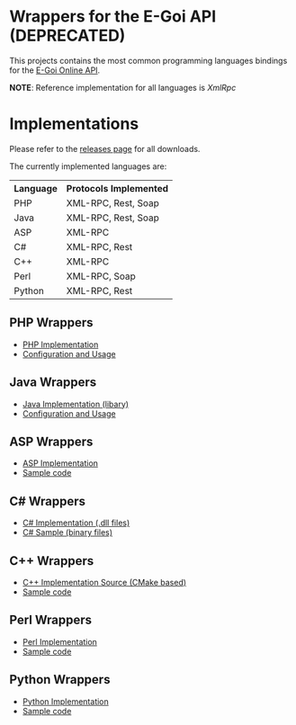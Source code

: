 Wrappers for the E-Goi API (DEPRECATED)
=================================================

This projects contains the most common programming languages bindings for the [E-Goi Online API](http://www.e-goi.com/en/recursos/api/).

**NOTE**: Reference implementation for all languages is *XmlRpc*

Implementations
===============

Please refer to the [releases page](https://github.com/E-goi/e-goi-wrappers/releases/) for all downloads.

The currently implemented languages are:

<table>
  <tr>
    <th>Language</th>
    <th>Protocols Implemented</th>
  </tr>
  <tr>
    <td>PHP</td>
    <td>XML-RPC, Rest, Soap</td>
  </tr>
  <tr>
    <td>Java</td>
    <td>XML-RPC, Rest, Soap</td>
  </tr>
  <tr>
    <td>ASP</td>
    <td>XML-RPC</td>
  </tr>
  <tr>
    <td>C#</td>
    <td>XML-RPC, Rest</td>
  </tr>
  <tr>
    <td>C++</td>
    <td>XML-RPC</td>
  </tr>
  <tr>
    <td>Perl</td>
    <td>XML-RPC, Soap</td>
  </tr>
  <tr>
    <td>Python</td>
    <td>XML-RPC, Rest</td>
  </tr>
</table>

PHP Wrappers
------------


  * [PHP Implementation](https://github.com/E-goi/e-goi-wrappers/releases/download/v0.3.2/e-goi-wrapper-php-0.3.2.zip)
  * [Configuration and Usage](https://github.com/E-goi/e-goi-wrappers/wiki/PHP---Configuration-and-Usage)

Java Wrappers
---------------

  * [Java Implementation (libary)](https://github.com/E-goi/e-goi-wrappers/releases/download/v0.3.2/e-goi-wrapper-java-0.3.2.zip)
  * [Configuration and Usage](https://github.com/E-goi/e-goi-wrappers/wiki/Java---Configuration-and-Usage)

ASP Wrappers
---------------

  * [ASP Implementation](https://github.com/E-goi/e-goi-wrappers/releases/download/v0.3.2/e-goi-wrapper-asp-0.3.2.zip)
  * [Sample code](https://github.com/E-goi/e-goi-wrappers/blob/master/e-goi-wrapper-asp/example.asp)

C# Wrappers
---------------

  * [C# Implementation (.dll files)](https://github.com/E-goi/e-goi-wrappers/releases/download/v0.3.2/e-goi-wrapper-csharp-0.3.2.zip)
  * [C# Sample (binary files)](https://github.com/E-goi/e-goi-wrappers/releases/download/v0.3.2/e-goi-wrapper-csharp-0.3.2-sample-bin.zip)

C++ Wrappers
---------------

  * [C++ Implementation Source (CMake based)](https://github.com/E-goi/e-goi-wrappers/releases/download/v0.3.2/e-goi-wrapper-cpp-0.3.2.zip)
  * [Sample code](https://github.com/E-goi/e-goi-wrappers/blob/master/e-goi-wrapper-cpp/test/main.cpp)
  
Perl Wrappers
---------------

  * [Perl Implementation](https://github.com/E-goi/e-goi-wrappers/releases/download/v0.3.2/e-goi-wrapper-perl-0.3.2.zip)
  * [Sample code](https://github.com/E-goi/e-goi-wrappers/blob/master/e-goi-wrapper-perl/example.pl)
  
Python Wrappers
---------------

  * [Python Implementation](https://github.com/E-goi/e-goi-wrappers/releases/download/v0.3.2/e-goi-wrapper-python-0.3.2.zip)
  * [Sample code](https://github.com/E-goi/e-goi-wrappers/blob/master/e-goi-wrapper-python/example.py)
